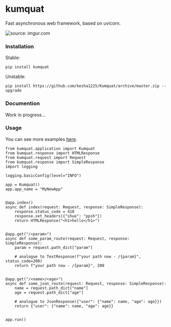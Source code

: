 # kumquat

Fast asynchronous web framework, based on uvicorn.
  
<img src="https://i.imgur.com/8iU3Ex6l.jpg" title="source: imgur.com" />

### Installation

Stable:
```
pip install kumquat
```

Unstable:
```
pip install https://github.com/kesha1225/Kumquat/archive/master.zip --upgrade
```

### Documention

Work in progress...


### Usage

You can see more examples [here](https://github.com/kesha1225/Kumquat/examples).

```python3
from kumquat.application import Kumquat
from kumquat.response import HTMLResponse
from kumquat.request import Request
from kumquat.response import SimpleResponse
import logging

logging.basicConfig(level="INFO")

app = Kumquat()
app.app_name = "MyNewApp"


@app.index()
async def index(request: Request, response: SimpleResponse):
    response.status_code = 418
    response.set_headers({"shue": "ppsh"})
    return HTMLResponse("<h1>hello</h1>")


@app.get("/<param>")
async def some_param_route(request: Request, response: SimpleResponse):
    param = request.path_dict["param"]
    
    # analogue to TextResponse(f"your path now - /{param}", status_code=200)
    return f"your path now - /{param}", 200


@app.get("/<name>/<age>")
async def some_json_route(request: Request, response: SimpleResponse):
    name = request.path_dict["name"]
    age = request.path_dict["age"]
    
    # analogue to JsonResponse({"user": {"name": name, "age": age}})
    return {"user": {"name": name, "age": age}}


app.run()
```
